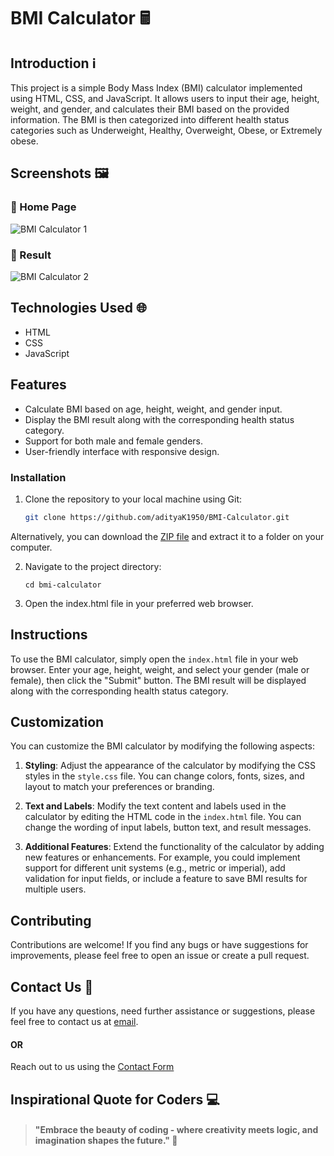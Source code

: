 # BMI Calculator 🖩

## Introduction ℹ️

This project is a simple Body Mass Index (BMI) calculator implemented using HTML, CSS, and JavaScript. It allows users to input their age, height, weight, and gender, and calculates their BMI based on the provided information. The BMI is then categorized into different health status categories such as Underweight, Healthy, Overweight, Obese, or Extremely obese.

## Screenshots 🖼️

### 🏡 Home Page 
![BMI Calculator 1](https://github.com/adityaK1950/SnakePlay-Snake-Game-in-Java/assets/156563981/55574df2-3fde-4d9b-a3f2-412d6f7a6278)

### 📩 Result
![BMI Calculator 2](https://github.com/adityaK1950/SnakePlay-Snake-Game-in-Java/assets/156563981/ca4231a9-a2bc-4dbe-9d6e-896563a67ce4)


## Technologies Used 🌐

- HTML
- CSS
- JavaScript

## Features 

- Calculate BMI based on age, height, weight, and gender input.
- Display the BMI result along with the corresponding health status category.
- Support for both male and female genders.
- User-friendly interface with responsive design.

### Installation

1. Clone the repository to your local machine using Git:

   ```bash
   git clone https://github.com/adityaK1950/BMI-Calculator.git
   ```
Alternatively, you can download the [ZIP file](https://github.com/adityaK1950/BMI-Calculator.git) and extract it to a folder on your computer.

2. Navigate to the project directory:
   ```
   cd bmi-calculator
   ```
3. Open the index.html file in your preferred web browser.


## Instructions

To use the BMI calculator, simply open the `index.html` file in your web browser. Enter your age, height, weight, and select your gender (male or female), then click the "Submit" button. The BMI result will be displayed along with the corresponding health status category.

## Customization

You can customize the BMI calculator by modifying the following aspects:

1. **Styling**: Adjust the appearance of the calculator by modifying the CSS styles in the `style.css` file. You can change colors, fonts, sizes, and layout to match your preferences or branding.

2. **Text and Labels**: Modify the text content and labels used in the calculator by editing the HTML code in the `index.html` file. You can change the wording of input labels, button text, and result messages.

3. **Additional Features**: Extend the functionality of the calculator by adding new features or enhancements. For example, you could implement support for different unit systems (e.g., metric or imperial), add validation for input fields, or include a feature to save BMI results for multiple users.


## Contributing

Contributions are welcome! If you find any bugs or have suggestions for improvements, please feel free to open an issue or create a pull request.

## Contact Us 📧
If you have any questions, need further assistance or suggestions, please feel free to contact us at [email]( adityakakadeoffice@gmail.com).
#### OR
Reach out to us using the [Contact Form](https://forms.gle/cEcJ9uEiz1XVbsuw8)

## Inspirational Quote for Coders 💻
> #### "Embrace the beauty of coding - where creativity meets logic, and imagination shapes the future." 🌟


